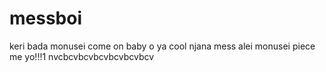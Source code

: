 # messboi
keri bada monusei
come on baby o ya
cool
njana mess alei monusei
piece me yo!!!1
nvcbcvbcvbcvbcvbcvbcv
